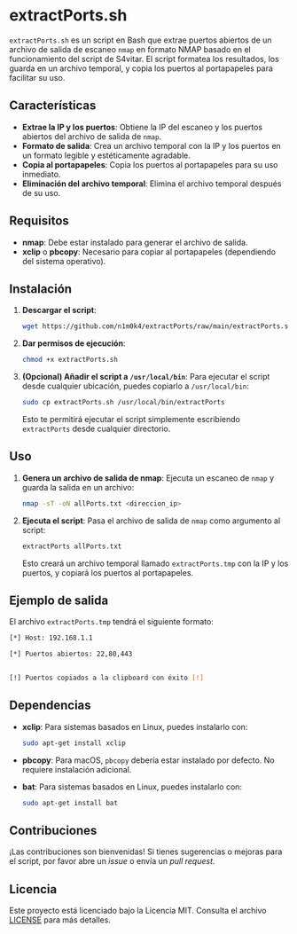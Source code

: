# extractPorts.sh

`extractPorts.sh` es un script en Bash que extrae puertos abiertos de un archivo de salida de escaneo `nmap` en formato NMAP basado en el funcionamiento del script de S4vitar. El script formatea los resultados, los guarda en un archivo temporal, y copia los puertos al portapapeles para facilitar su uso.

## Características

- **Extrae la IP y los puertos**: Obtiene la IP del escaneo y los puertos abiertos del archivo de salida de `nmap`.
- **Formato de salida**: Crea un archivo temporal con la IP y los puertos en un formato legible y estéticamente agradable.
- **Copia al portapapeles**: Copia los puertos al portapapeles para su uso inmediato.
- **Eliminación del archivo temporal**: Elimina el archivo temporal después de su uso.

## Requisitos

- **nmap**: Debe estar instalado para generar el archivo de salida.
- **xclip** o **pbcopy**: Necesario para copiar al portapapeles (dependiendo del sistema operativo).

## Instalación

1. **Descargar el script**:
    ```bash
    wget https://github.com/n1m0k4/extractPorts/raw/main/extractPorts.sh
    ```

2. **Dar permisos de ejecución**:
    ```bash
    chmod +x extractPorts.sh
    ```

3. **(Opcional) Añadir el script a `/usr/local/bin`**:
    Para ejecutar el script desde cualquier ubicación, puedes copiarlo a `/usr/local/bin`:
    ```bash
    sudo cp extractPorts.sh /usr/local/bin/extractPorts
    ```
    Esto te permitirá ejecutar el script simplemente escribiendo `extractPorts` desde cualquier directorio.

## Uso

1. **Genera un archivo de salida de nmap**:
    Ejecuta un escaneo de `nmap` y guarda la salida en un archivo:
    ```bash
    nmap -sT -oN allPorts.txt <direccion_ip>
    ```

2. **Ejecuta el script**:
    Pasa el archivo de salida de `nmap` como argumento al script:
    ```bash
    extractPorts allPorts.txt
    ```

    Esto creará un archivo temporal llamado `extractPorts.tmp` con la IP y los puertos, y copiará los puertos al portapapeles.

## Ejemplo de salida

El archivo `extractPorts.tmp` tendrá el siguiente formato:
```bash
[*] Host: 192.168.1.1

[*] Puertos abiertos: 22,80,443


[!] Puertos copiados a la clipboard con éxito [!] 
```

## Dependencias

- **xclip**: Para sistemas basados en Linux, puedes instalarlo con:
    ```bash
    sudo apt-get install xclip
    ```

- **pbcopy**: Para macOS, `pbcopy` debería estar instalado por defecto. No requiere instalación adicional.

- **bat**: Para sistemas basados en Linux, puedes instalarlo con:
    ```bash
    sudo apt-get install bat
    ```

## Contribuciones

¡Las contribuciones son bienvenidas! Si tienes sugerencias o mejoras para el script, por favor abre un *issue* o envía un *pull request*.

## Licencia

Este proyecto está licenciado bajo la Licencia MIT. Consulta el archivo [LICENSE](LICENSE) para más detalles.
